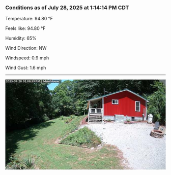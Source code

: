 ### Conditions as of July 28, 2025 at 1:14:14 PM CDT 

Temperature: 94.80 &deg;F

Feels like: 94.80 &deg;F

Humidity: 65%

Wind Direction: NW

Windspeed: 0.9 mph

Wind Gust: 1.6 mph

---

<img src="./images/latest.jpeg"/>

